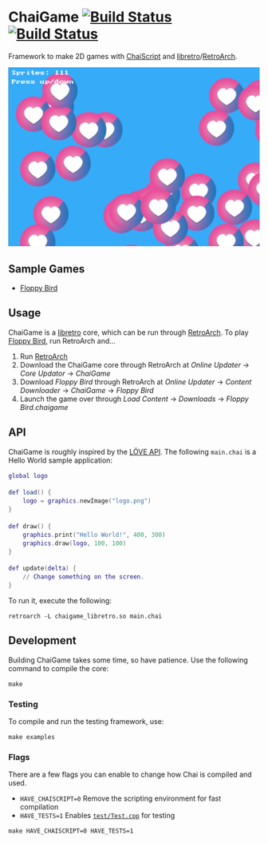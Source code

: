 # ChaiGame [![Build Status](https://travis-ci.org/RobLoach/ChaiGame.svg?branch=master)](https://travis-ci.org/RobLoach/ChaiGame) [![Build Status](https://img.shields.io/badge/platform-libretro-green.png)](http://buildbot.fiveforty.net/admin/buildbot/build/?name=chaigame)

Framework to make 2D games with [ChaiScript](http://chaiscript.com/) and [libretro](https://www.libretro.com)/[RetroArch](http://retroarch.com).

![ChaiGame Benchmark Screenshot](examples/benchmark/screenshot.png)

## Sample Games

- [Floppy Bird](https://github.com/RobLoach/ChaiGame-FloppyBird)

## Usage

ChaiGame is a [libretro](https://www.libretro.com/) core, which can be run through [RetroArch](http://retroarch.com/). To play [Floppy Bird](https://github.com/RobLoach/ChaiGame-FloppyBird), run RetroArch and...

1. Run [RetroArch](http://retroarch.com/)
2. Download the ChaiGame core through RetroArch at *Online Updater* → *Core Updator* → *ChaiGame*
3. Download *Floppy Bird* through RetroArch at *Online Updater* → *Content Downloader* → *ChaiGame* → *Floppy Bird*
4. Launch the game over through *Load Content* → *Downloads* → *Floppy Bird.chaigame*

## API

ChaiGame is roughly inspired by the [LÖVE API](https://love2d.org/wiki/Main_Page). The following `main.chai` is a Hello World sample application:

``` lua
global logo

def load() {
	logo = graphics.newImage("logo.png")
}

def draw() {
    graphics.print("Hello World!", 400, 300)
    graphics.draw(logo, 100, 100)
}

def update(delta) {
	// Change something on the screen.
}
```

To run it, execute the following:

```
retroarch -L chaigame_libretro.so main.chai
```

## Development

Building ChaiGame takes some time, so have patience. Use the following command to compile the core:

```
make
```

### Testing

To compile and run the testing framework, use:

```
make examples
```

### Flags

There are a few flags you can enable to change how Chai is compiled and used.

- `HAVE_CHAISCRIPT=0` Remove the scripting environment for fast compilation
- `HAVE_TESTS=1` Enables [`test/Test.cpp`](Test.cpp) for testing

```
make HAVE_CHAISCRIPT=0 HAVE_TESTS=1
```
